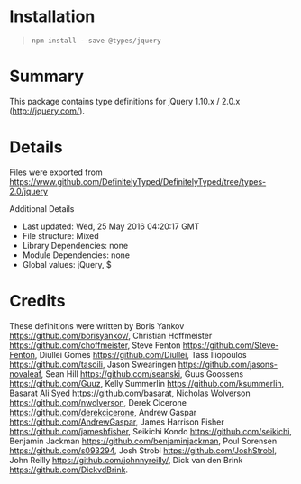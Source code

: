 # Installation
> `npm install --save @types/jquery`

# Summary
This package contains type definitions for jQuery 1.10.x / 2.0.x (http://jquery.com/).

# Details
Files were exported from https://www.github.com/DefinitelyTyped/DefinitelyTyped/tree/types-2.0/jquery

Additional Details
 * Last updated: Wed, 25 May 2016 04:20:17 GMT
 * File structure: Mixed
 * Library Dependencies: none
 * Module Dependencies: none
 * Global values: jQuery, $

# Credits
These definitions were written by Boris Yankov <https://github.com/borisyankov/>, Christian Hoffmeister <https://github.com/choffmeister>, Steve Fenton <https://github.com/Steve-Fenton>, Diullei Gomes <https://github.com/Diullei>, Tass Iliopoulos <https://github.com/tasoili>, Jason Swearingen <https://github.com/jasons-novaleaf>, Sean Hill <https://github.com/seanski>, Guus Goossens <https://github.com/Guuz>, Kelly Summerlin <https://github.com/ksummerlin>, Basarat Ali Syed <https://github.com/basarat>, Nicholas Wolverson <https://github.com/nwolverson>, Derek Cicerone <https://github.com/derekcicerone>, Andrew Gaspar <https://github.com/AndrewGaspar>, James Harrison Fisher <https://github.com/jameshfisher>, Seikichi Kondo <https://github.com/seikichi>, Benjamin Jackman <https://github.com/benjaminjackman>, Poul Sorensen <https://github.com/s093294>, Josh Strobl <https://github.com/JoshStrobl>, John Reilly <https://github.com/johnnyreilly/>, Dick van den Brink <https://github.com/DickvdBrink>.
